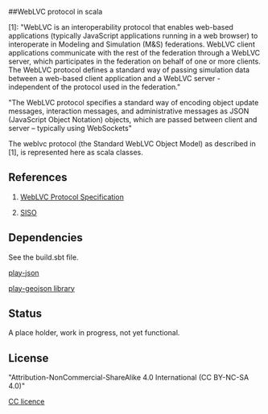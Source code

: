 ##WebLVC protocol in scala

 [1]: "WebLVC is an interoperability protocol that enables web-based applications 
 (typically JavaScript applications running in a web browser) to interoperate in 
 Modeling and Simulation (M&S) federations. WebLVC client applications communicate with 
 the rest of the federation through a WebLVC server, which participates in the federation 
 on behalf of one or more clients. The WebLVC protocol defines a standard way of 
 passing simulation data between a web-based client application and a WebLVC server - independent 
 of the protocol used in the federation."
 
 "The WebLVC protocol specifies a standard way of encoding object update messages, 
 interaction messages, and administrative messages as JSON (JavaScript Object Notation) objects, 
 which are passed between client and server – typically using WebSockets"
 
 The weblvc protocol (the Standard WebLVC Object Model) as described in [1], 
 is represented here as scala classes.
 
## References
 
1) [WebLVC Protocol Specification](https://www.sisostds.org)
  
2) [SISO](https://www.sisostds.org)
  

## Dependencies

 See the build.sbt file. 
 
 [play-json](https://github.com/playframework/play-json)
 
 [play-geojson library](https://github.com/jroper/play-geojson)
 
 
## Status

A place holder, work in progress, not yet functional.

## License

"Attribution-NonCommercial-ShareAlike 4.0 International (CC BY-NC-SA 4.0)"

[CC licence](http://creativecommons.org/licenses/by-nc-sa/4.0/)
